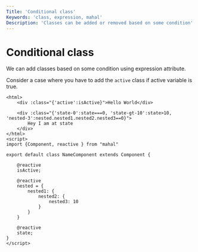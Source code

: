 ```yaml
---
Title: 'Conditional class'
Keywords: 'class, expression, mahal'
Description: 'Classes can be added or removed based on some condition'
---
```


# Conditional class

We can add classes based on some condition using expression attribute.

Consider a case where you have to add the `active` class if active variable is true.

```
<html>
    <div :class="{'active':isActive}">Hello World</div>

    <div :class="{'state-0':state===0, 'state-gt-10':state>10, 'nested-3':nested.nested1.nested2.nested3==0}">
        Hey I am at state
    </div>
</html>
<script>
import {Component, reactive } from "mahal"

export default class NameComponent extends Component {

    @reactive
    isActive;

    @reactive
    nested = {
        nested1: {
            nested2: {
                nested3: 10
            }
        }
    }

    @reactive
    state;
}
</script>
```



